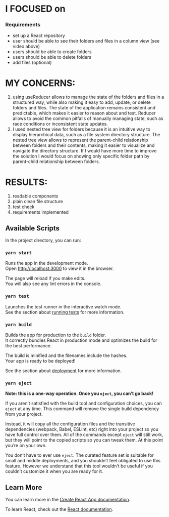 

# I FOCUSED on
### Requirements

- set up a React repository
- user should be able to see their folders and files in a column view (see video above)
- users should be able to create folders
- users should be able to delete folders
- add files (optional)

# MY CONCERNS:
1) using useReducer allows to manage the state of the folders and files in a structured way, while also making it easy to add, update, or delete folders and files.
The state of the application remains consistent and predictable, which makes it easier to reason about and test. Reducer allows to avoid the common pitfalls of manually managing state, such as race conditions or inconsistent state updates.
2) I used nested tree view for folders because it is an intuitive way to display hierarchical data, such as a file system directory structure. The nested tree view allows to represent the parent-child relationship between folders and their contents, making it easier to visualize and navigate the directory structure. If I would have more time to improve the solution I would focus on showing only specific folder path by parent-child relationship between folders.

# RESULTS:
1) readable components
2) plain clean file structure
3) test check
4) requirements implemented


## Available Scripts

In the project directory, you can run:

### `yarn start`

Runs the app in the development mode.\
Open [http://localhost:3000](http://localhost:3000) to view it in the browser.

The page will reload if you make edits.\
You will also see any lint errors in the console.

### `yarn test`

Launches the test runner in the interactive watch mode.\
See the section about [running tests](https://facebook.github.io/create-react-app/docs/running-tests) for more information.

### `yarn build`

Builds the app for production to the `build` folder.\
It correctly bundles React in production mode and optimizes the build for the best performance.

The build is minified and the filenames include the hashes.\
Your app is ready to be deployed!

See the section about [deployment](https://facebook.github.io/create-react-app/docs/deployment) for more information.

### `yarn eject`

**Note: this is a one-way operation. Once you `eject`, you can’t go back!**

If you aren’t satisfied with the build tool and configuration choices, you can `eject` at any time. This command will remove the single build dependency from your project.

Instead, it will copy all the configuration files and the transitive dependencies (webpack, Babel, ESLint, etc) right into your project so you have full control over them. All of the commands except `eject` will still work, but they will point to the copied scripts so you can tweak them. At this point you’re on your own.

You don’t have to ever use `eject`. The curated feature set is suitable for small and middle deployments, and you shouldn’t feel obligated to use this feature. However we understand that this tool wouldn’t be useful if you couldn’t customize it when you are ready for it.

## Learn More

You can learn more in the [Create React App documentation](https://facebook.github.io/create-react-app/docs/getting-started).

To learn React, check out the [React documentation](https://reactjs.org/).
